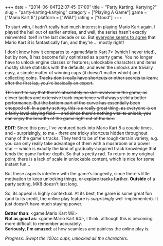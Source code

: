 +++
date = "2014-06-04T22:07:45-07:00"
title = "Party Karting.  Kartying?"
slug = "party-karting-kartying"
category = ["Playing A Game"]
game = ["Mario Kart 8"]
platform = ["WiiU"]
rating = ["Good"]
+++

To start with, I hadn't really had much interest in playing Mario Kart again.  I played the hell out of earlier entries, and well, the series hasn't exactly reinvented itself in the last decade or so.  But <a href="http://www.metacritic.com/game/wii-u/mario-kart-8">everyone seems to agree</a> that Mario Kart 8 is fantastically fun, and they're ... mostly right!

I don't know how it compares to <game:Mario Kart 7> (which I never tried), but by now, 8 has become fully optimized as a party game.  You no longer have to unlock engine classes or features; unlockable characters and items mostly share statistics with the defaults; and even the unlocks are trivially easy, a simple matter of winning cups (it doesn't matter which) and collecting coins.  <s>Tracks don't really have shortcuts or other secrets to learn; after the first lap, you're basically an expert.</s>

<s>This isn't to say that there's absolutely no skill involved in the game, as clever tactics and extensive track experience will always yield a better performance.  But the bottom part of the curve has essentially been chopped off.  In a party setting, this is a really great thing, as everyone is on a fairly level playing field -- and since there's nothing vital to unlock, you can enjoy the breadth of the game right out of the box.</s>

<b>EDIT</b>: Since this post, I've ventured back into Mario Kart 8 a couple times, and - surprisingly, to me - <i>there are</i> tricky shortcuts hidden throughout many of the game's tracks.  They tend to be of the rough-terrain variety, e.g. you can only really take advantage of them with a mushroom or a power star -- which is exactly the kind of gradually-acquired track knowledge that lends the game further depth.  So that's pretty rad.  To return to my original point, there is a lack of scale in unlockable content, which is nice for some instant fun...

But these aspects interfere with the game's longevity, since there's little motivation to keep unlocking things, <s>or explore tracks further</s>.  <b>Outside</b> of a party setting, MK8 doesn't last long.

So, its appeal is highly contextual.  At its best, the game is some great fun (and to its credit, the online play feature is <i>surprisingly</i> well-implemented).  It just doesn't have much staying power.

<b>Better than</b>: <game:Mario Kart Wii>  
<b>Not as good as</b>: <game:Mario Kart 64>, I think, although this is becoming more difficult to remember accurately.  
<b>Seriously, I'm amazed</b>: at how seamless and painless the online play is.

<i>Progress: Swept the 100cc cups, unlocked all the characters.</i>
